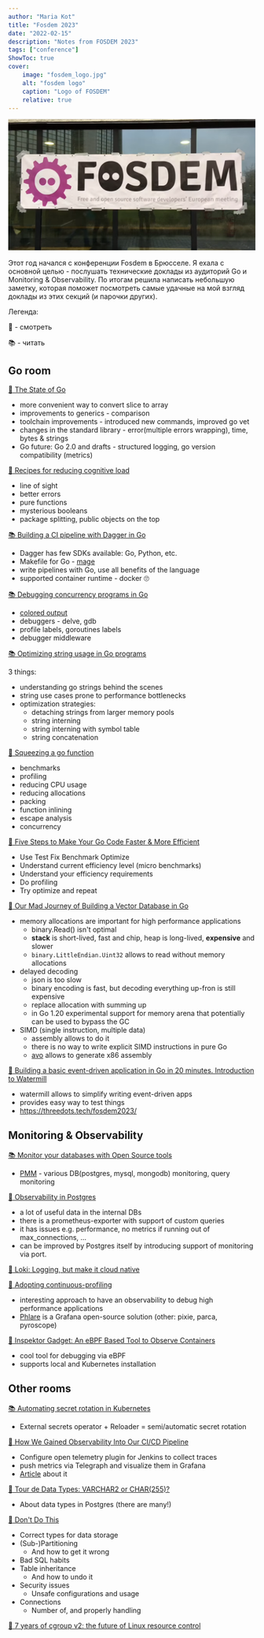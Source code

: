 ```yaml
---
author: "Maria Kot"
title: "Fosdem 2023"
date: "2022-02-15"
description: "Notes from FOSDEM 2023"
tags: ["conference"]
ShowToc: true
cover:
    image: "fosdem_logo.jpg"
    alt: "fosdem logo"
    caption: "Logo of FOSDEM"
    relative: true
---
```


![fosdem logo](fosdem_logo.jpg)

Этот год начался с конференции Fosdem в Брюсселе. Я ехала с основной целью - послушать технические доклады из аудиторий Go и Monitoring & Observability. По итогам решила написать небольшую заметку, которая поможет посмотреть самые удачные на мой взгляд доклады из этих секций (и парочки других).

Легенда:

👀 - смотреть

📚 - читать

## Go room

[👀 The State of Go](https://fosdem.org/2023/schedule/event/gostateofgo/)

- more convenient way to convert slice to array
- improvements to generics - comparison
- toolchain improvements - introduced new commands, improved go vet
- changes in the standard library - error(multiple errors wrapping), time, bytes & strings
- Go future: Go 2.0 and drafts - structured logging, go version compatibility (metrics)

[👀 Recipes for reducing cognitive load](https://fosdem.org/2023/schedule/event/goreducecognitive/)

- line of sight
- better errors
- pure functions
- mysterious booleans
- package splitting, public objects on the top

[📚 Building a CI pipeline with Dagger in Go](https://fosdem.org/2023/schedule/event/gocidagger/)

- Dagger has few SDKs available: Go, Python, etc.
- Makefile for Go - [mage](https://github.com/magefile/mage)
- write pipelines with Go, use all benefits of the language
- supported container runtime - docker 🙄 

[📚 Debugging concurrency programs in Go](https://fosdem.org/2023/schedule/event/godebugconcurrency/)

- [colored output](https://github.com/xiegeo/coloredgoroutine)
- debuggers - delve, gdb
- profile labels, goroutines labels
- debugger middleware

[📚 Optimizing string usage in Go programs](https://fosdem.org/2023/schedule/event/gooptimizingstrings/)

3 things:

- understanding go strings behind the scenes
- string use cases prone to performance bottlenecks
- optimization strategies:
  - detaching strings from larger memory pools
  - string interning
  - string interning with symbol table
  - string concatenation

[👀 Squeezing a go function](https://fosdem.org/2023/schedule/event/gosqueezingfunction/)

- benchmarks
- profiling
- reducing CPU usage
- reducing allocations
- packing
- function inlining
- escape analysis
- concurrency

[👀 Five Steps to Make Your Go Code Faster & More Efficient](https://fosdem.org/2023/schedule/event/gofivestepsefficient/)

- Use Test Fix Benchmark Optimize
- Understand current efficiency level (micro benchmarks)
- Understand your efficiency requirements
- Do profiling
- Try optimize and repeat

[👀 Our Mad Journey of Building a Vector Database in Go](https://fosdem.org/2023/schedule/event/gobuildingdatabase/)

- memory allocations are important for high performance applications
  - binary.Read() isn't optimal
  - **stack** is short-lived, fast and chip, heap is long-lived, **expensive** and slower
  - `binary.LittleEndian.Uint32` allows to read without memory allocations
- delayed decoding
  - json is too slow
  - binary encoding is fast, but decoding everything up-fron is still expensive
  - replace allocation with summing up
  - in Go 1.20 experimental support for memory arena that potentially can be used to bypass the GC
- SIMD (single instruction, multiple data)
  - assembly allows to do it
  - there is no way to write explicit SIMD instructions in pure Go
  - [avo](https://github.com/mmcloughlin/avo) allows to generate x86 assembly

[👀 Building a basic event-driven application in Go in 20 minutes. Introduction to Watermill](https://fosdem.org/2023/schedule/event/gowatermill/)

- watermill allows to simplify writing event-driven apps
- provides easy way to test things
- https://threedots.tech/fosdem2023/

## Monitoring & Observability

[📚 Monitor your databases with Open Source tools](https://fosdem.org/2023/schedule/event/db/)

- [PMM](https://docs.percona.com/percona-monitoring-and-management/index.html) - various DB(postgres, mysql, mongodb) monitoring, query monitoring

[👀 Observability in Postgres](https://fosdem.org/2023/schedule/event/postgres/)

- a lot of useful data in the internal DBs
- there is a prometheus-exporter with support of custom queries
- it has issues e.g. performance, no metrics if running out of max_connections, ...
- can be improved by Postgres itself by introducing support of monitoring via port. 

[👀 Loki: Logging, but make it cloud native](https://fosdem.org/2023/schedule/event/loki/)

[👀 Adopting continuous-profiling](https://fosdem.org/2023/schedule/event/profiling/)

- interesting approach to have an observability to debug high performance applications
- [Phlare](https://grafana.com/oss/phlare/) is a Grafana open-source solution (other: pixie, parca, pyroscope)

[👀 Inspektor Gadget: An eBPF Based Tool to Observe Containers](https://fosdem.org/2023/schedule/event/ebpf/)

- cool tool for debugging via eBPF
- supports local and Kubernetes installation

## Other rooms

[📚 Automating secret rotation in Kubernetes](https://fosdem.org/2023/schedule/event/container_kubernetes_secret_rotation/)

- External secrets operator + Reloader = semi/automatic secret rotation

[👀 How We Gained Observability Into Our CI/CD Pipeline](https://fosdem.org/2023/schedule/event/how_we_gained_observability_into_our_cicd_pipeline/)

- Configure open telemetry plugin for Jenkins to collect traces
- push metrics via Telegraph and visualize them in Grafana
- [Article](https://logz.io/learn/cicd-observability-jenkins/) about it

[👀 Tour de Data Types: VARCHAR2 or CHAR(255)?](https://fosdem.org/2023/schedule/event/postgresql_tour_de_data_types_varchar2_or_char_255/)

- About data types in Postgres (there are many!)

[👀 Don't Do This](https://fosdem.org/2023/schedule/event/postgresql_dont_do_this/)

- Correct types for data storage
- (Sub-)Partitioning
  - And how to get it wrong
- Bad SQL habits
- Table inheritance
  - And how to undo it
- Security issues
  - Unsafe configurations and usage
- Connections
  - Number of, and properly handling

[👀 7 years of cgroup v2: the future of Linux resource control](https://fosdem.org/2023/schedule/event/container_cgroup_v2/)
